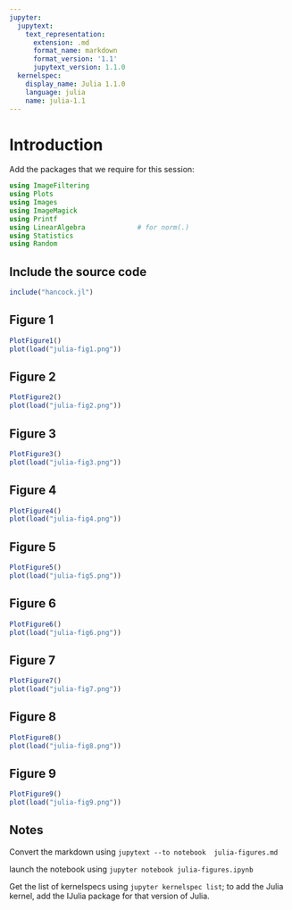```yaml
---
jupyter:
  jupytext:
    text_representation:
      extension: .md
      format_name: markdown
      format_version: '1.1'
      jupytext_version: 1.1.0
  kernelspec:
    display_name: Julia 1.1.0
    language: julia
    name: julia-1.1
---
```



# Introduction

Add the packages that we require for this session:

```julia
using ImageFiltering
using Plots
using Images
using ImageMagick
using Printf
using LinearAlgebra             # for norm(.)
using Statistics
using Random
```



## Include the source code

```julia
include("hancock.jl")
```



## Figure 1

```julia
PlotFigure1()
plot(load("julia-fig1.png"))
```

## Figure 2


```julia
PlotFigure2()
plot(load("julia-fig2.png"))
```

## Figure 3


```julia
PlotFigure3()
plot(load("julia-fig3.png"))
```



## Figure 4


```julia
PlotFigure4()
plot(load("julia-fig4.png"))
```

## Figure 5


```julia
PlotFigure5()
plot(load("julia-fig5.png"))
```

## Figure 6


```julia
PlotFigure6()
plot(load("julia-fig6.png"))
```

## Figure 7


```julia
PlotFigure7()
plot(load("julia-fig7.png"))
```

## Figure 8


```julia
PlotFigure8()
plot(load("julia-fig8.png"))
```

## Figure 9


```julia
PlotFigure9()
plot(load("julia-fig9.png"))
```

## Notes

Convert the markdown using `jupytext --to notebook  julia-figures.md`

launch the notebook using `jupyter notebook julia-figures.ipynb`

Get the list of kernelspecs using `jupyter kernelspec list`; to add
the Julia kernel, add the IJulia package for that version of Julia.


